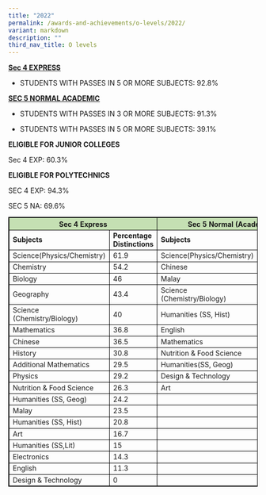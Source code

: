 ```yaml
---
title: "2022"
permalink: /awards-and-achievements/o-levels/2022/
variant: markdown
description: ""
third_nav_title: O levels
---
```

<strong><u>Sec 4 EXPRESS</u></strong>

* STUDENTS WITH PASSES IN 5 OR MORE SUBJECTS: 92.8%
	
<strong><u>SEC 5 NORMAL ACADEMIC</u></strong>

* STUDENTS WITH PASSES IN 3 OR MORE SUBJECTS: 91.3%

* STUDENTS WITH PASSES IN 5 OR MORE SUBJECTS: 39.1%

<strong>ELIGIBLE FOR JUNIOR COLLEGES</strong>

Sec 4 EXP: 60.3%


<strong>ELIGIBLE FOR POLYTECHNICS</strong>

SEC 4 EXP: 94.3%

SEC 5 NA: 69.6%


<style type="text/css">  
table, th, td, tr {  
border: 1px solid black;  
font-size:14px;  
}  
  
ol.small {list-style-type: lower-roman;font-size:14px;}  
  
.tg-s7g5{background-color:#C5E0B3; vertical-align:top; margin-left: auto;  
  margin-right: auto;  
}  
  
p.small{  
# line-height: 1.0; font-style:italic; font-size: 16px;  
}  
  
  
</style>  
<table style="width:100%">  
<thead>  
<tr>   
<th class="tg-s7g5" colspan="2">Sec 4 Express</th>  
<th class="tg-s7g5" colspan="2">Sec 5 Normal (Academic)</th>  
  
</tr>  
</thead>  
<tbody>  
<tr>  
<td><strong>Subjects</strong></td>  
  
<td><strong>Percentage Distinctions</strong></td>  
  
<td><strong>Subjects</strong></td>  
  
<td><strong>Percentage Distinctions</strong></td></tr>
	
<tr>  
<td>Science(Physics/Chemistry)</td>  
<td>61.9</td>
<td>Science(Physics/Chemistry)</td>  
<td>42.9</td>  
</tr> 
	
<tr>  
<td>Chemistry</td>  
<td>54.2</td>
<td>Chinese</td>  
<td>28.6</td>  
</tr>  
	
<tr>  
<td>Biology</td>  
<td>46</td>
<td>Malay</td>  
<td>25</td>  
</tr> 
	
<tr>  
<td>Geography</td>  
<td>43.4</td>
<td>Science (Chemistry/Biology)</td>  
<td>12.5</td>  
</tr> 
	
<tr>  
<td>Science (Chemistry/Biology)</td>  
<td>40</td>
<td>Humanities (SS, Hist)</td>  
<td>5.9</td>  
</tr>
	
<tr>  
<td>Mathematics</td>  
<td>36.8</td>
<td>English</td>  
<td>4.3</td>  
</tr>
	
<tr>  
<td>Chinese</td>  
<td>36.5</td>
<td>Mathematics</td>  
<td>0</td>  
</tr>

<tr>  
<td>History</td>  
<td>30.8</td>
<td>Nutrition &amp; Food Science</td>  
<td>0</td>  
</tr>
	
<tr>  
<td>Additional Mathematics</td>  
<td>29.5</td>
<td>Humanities(SS, Geog)</td>  
<td>0</td>  
</tr>
	
<tr>  
<td>Physics</td>  
<td>29.2</td>
<td>Design &amp; Technology</td>  
<td>0</td>  
</tr>
	
<tr>  
<td>Nutrition &amp; Food Science</td>  
<td>26.3</td>
<td>Art</td>  
<td>0</td>  
</tr>
 
<tr>  
<td>Humanities (SS, Geog)</td>  
<td>24.2</td>
<td> </td>  
<td> </td>
</tr>

<tr>  
<td>Malay</td>  
<td>23.5</td>
<td> </td>  
<td> </td>
</tr>
<tr>  
<td>Humanities (SS, Hist)</td>  
<td>20.8</td>
<td> </td>  
<td> </td>
</tr>

<tr>  
<td>Art</td>  
<td>16.7</td>
<td> </td>  
<td> </td>
</tr>
	
<tr>  
<td>Humanities (SS,Lit)</td>  
<td>15</td>
<td> </td>  
<td> </td>
</tr>
	
<tr>  
<td>Electronics</td>  
<td>14.3</td>
<td> </td>  
<td> </td>
</tr>

	
<tr>  
<td>English</td>  
<td>11.3</td>
<td> </td>  
<td> </td>
</tr>
	
<tr>  
<td>Design &amp; Technology</td>  
<td>0</td>
	<td> </td>  
<td> </td>
</tr>
</tbody>  
</table>